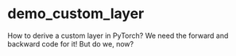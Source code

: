 # demo_custom_layer
How to derive a custom layer in PyTorch? We need the forward and backward code for it! But do we, now?
